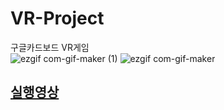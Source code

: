 # VR-Project
구글카드보드 VR게임<br>
![ezgif com-gif-maker (1)](https://user-images.githubusercontent.com/73065398/212483160-1388ce96-f095-4831-8700-d207616bf9d1.gif)
![ezgif com-gif-maker](https://user-images.githubusercontent.com/73065398/212483161-f8e093ae-c168-4ebb-9e6c-70366cbc19cc.gif)
## [실행영상](https://www.youtube.com/watch?v=lyPYIe0j5UA)
